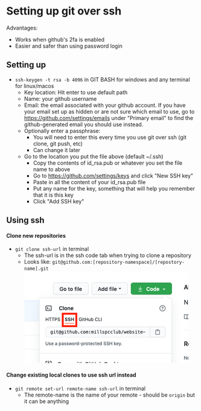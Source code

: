 # Setting up git over ssh
Advantages:
- Works when github's 2fa is enabled
- Easier and safer than using password login
## Setting up
- `ssh-keygen -t rsa -b 4096` in GIT BASH for windows and any terminal for linux/macos
	- Key location: Hit enter to use default path
	- Name: your github username
	- Email: the email associated with your github account. If you have your email set up as hidden or are not sure which email to use, go to https://github.com/settings/emails under "Primary email" to find the github-generated email you should use instead.
	- Optionally enter a passphrase:
		- You will need to enter this every time you use git over ssh (git clone, git push, etc)
		- Can change it later
	- Go to the location you put the file above (default ~/.ssh)
		- Copy the contents of id_rsa.pub or whatever you set the file name to above
		- Go to https://github.com/settings/keys and click "New SSH key"
		- Paste in all the content of your id_rsa.pub file
		- Put any name for the key, something that will help you remember that it is this key
		- Click "Add SSH key"
## Using ssh
#### Clone new repositories
- `git clone ssh-url` in terminal
	- The ssh-url is in the ssh code tab when trying to clone a repository
	- Looks like: `git@github.com:[repository-namespace]/[repostory-name].git`
	![](https://github.com/millspcclub/website-dev-notes/raw/main/images/git-clone-ssh.png)
#### Change existing local clones to use ssh url instead
- `git remote set-url remote-name ssh-url` in terminal
	- The remote-name is the name of your remote - should be `origin` but it can be anything

